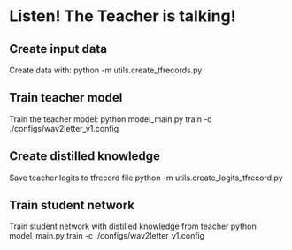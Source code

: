 # Listen! The Teacher is talking! 
## Create input data
Create data with:
    python -m utils.create_tfrecords.py

## Train teacher model
Train the teacher model:
    python model_main.py train -c ./configs/wav2letter_v1.config

## Create distilled knowledge
Save teacher logits to tfrecord file
    python -m utils.create_logits_tfrecord.py
    
## Train student network
Train student network with distilled knowledge from teacher
    python model_main.py train -c ./configs/wav2letter_v1.config
    


